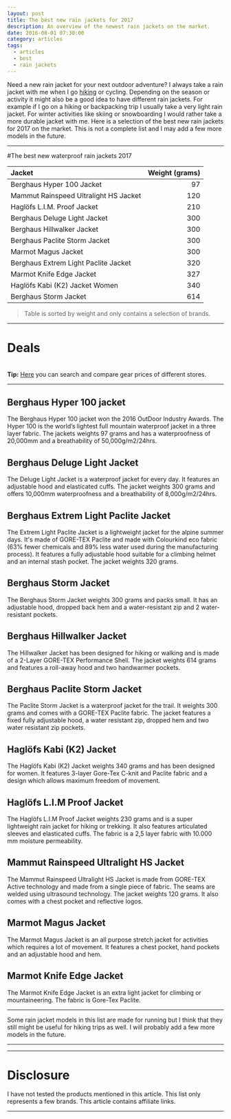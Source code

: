 ```yaml
---
layout: post
title: The best new rain jackets for 2017
description: An overview of the newest rain jackets on the market.
date: 2016-08-01 07:30:00
category: articles
tags:
  - articles
  - best
  - rain jackets
---
```

Need a new rain jacket for your next outdoor adventure? I always take a rain jacket with me when I go [hiking](http://www.hikeventures.com/destinations/) or cycling. Depending on the season or activity it might also be a good idea to have different rain jackets. For example if I go on a hiking or backpacking trip I usually take a very light rain jacket. For winter activities like skiing or snowboarding I would rather take a more durable jacket with me.
Here is a selection of the best new rain jackets for 2017 on the market. This is not a complete list and I may add a few more models in the future.

<!--more-->

---

#The best new waterproof rain jackets 2017

|Jacket | Weight (grams) |
|:------|-----:|
|Berghaus Hyper 100 Jacket | 97 |
| Mammut Rainspeed Ultralight HS Jacket | 120 |
|Haglöfs L.I.M. Proof Jacket | 210|
|Berghaus Deluge Light Jacket | 300 |
|Berghaus Hillwalker Jacket | 300 |
|Berghaus Paclite Storm Jacket | 300 |
|Marmot Magus Jacket| 300 |
|Berghaus Extrem Light Paclite Jacket | 320 |
|Marmot Knife Edge Jacket| 327 |
|Haglöfs Kabi (K2) Jacket Women |340|
|Berghaus Storm Jacket| 614 |

> Table is sorted by weight and only contains a selection of brands.

<hr>

# Deals
<div class="row">
  <div class="col-sm-12">
 <script type="text/javascript" src="http://classic.avantlink.com/api.php?affiliate_id=125311&module=ProductSearch&output=js&website_id=150351&search_term=Marmot rain jacket -ski -softshell -cycling -insulated OR rain jacket arcteryx -ski -softshell -cycling -insulated OR Patagonia rain jacket -ski -softshell -cycling -insulated&search_advanced_syntax=1&merchant_ids=10008%7C10060%7C11741%7C10913%7C11243%7C10785%7C10086%7C13273%7C10083%7C10248%7C10049%7C10921%7C10279%7C10345%7C10593%7C10337%7C10943&search_on_sale_only=1&search_on_sale_level=20&search_price_minimum=90&search_results_layout=list&search_results_fields=Product+Name%7CSale+Price%7CPrice+Discount+Percent&search_results_count=8&search_results_sort_order=Sale+Price"></script>
  </div>
</div>
<br>
<strong>Tip:</strong> <a href="http://www.hikeventures.com/deals/">Here</a> you can search and compare gear prices of different stores.

<hr>

## Berghaus Hyper 100 jacket
The Berghaus Hyper 100 jacket won the 2016 OutDoor Industry Awards. The Hyper 100 is the world’s lightest full mountain waterproof jacket in a three layer fabric. The jackets weights 97 grams and has a waterproofness of 20,000mm and a breathability of 50,000g/m2/24hrs.

## Berghaus Deluge Light Jacket
The Deluge Light Jacket is a waterproof jacket for every day. It features an adjustable hood and elasticated cuffs. The jacket weights 300 grams and offers 10,000mm waterproofness and a breathability of 8,000g/m2/24hrs.

## Berghaus Extrem Light Paclite Jacket
The Extrem Light Paclite Jacket is a lightweight jacket for the alpine summer days. It's made of GORE-TEX Paclite and made with Colourkind eco fabric (63% fewer chemicals and 89% less water used during the manufacturing process). It features a fully adjustable hood suitable for a climbing helmet and an internal stash pocket. The jacket weights 320 grams.

## Berghaus Storm Jacket
The Berghaus Storm Jacket weights 300 grams and packs small. It has an adjustable hood, dropped back hem and a water-resistant zip and 2 water-resistant pockets.

## Berghaus Hillwalker Jacket
The Hillwalker Jacket has been designed for hiking or walking and is made of a 2-Layer GORE-TEX Performance Shell. The jacket weights 614 grams and features a roll-away hood and two handwarmer pockets.

## Berghaus Paclite Storm Jacket
The Paclite Storm Jacket is a waterproof jacket for the trail. It weights 300 grams and comes with a GORE-TEX Paclite fabric. The jacket features a fixed fully adjustable hood, a water resistant zip, dropped hem and two water resistant zip pockets.

## Haglöfs Kabi (K2) Jacket
The Haglöfs Kabi (K2) Jacket weights 340 grams and has been designed for women. It features 3-layer Gore-Tex C-knit and Paclite fabric and a design which allows maximum freedom of movement.

## Haglöfs L.I.M Proof Jacket
The Haglöfs L.I.M Proof Jacket weights 230 grams and is a super lightweight rain jacket for hiking or trekking. It also features articulated sleeves and elasticated cuffs. The fabric is a 2,5 layer fabric with 10.000 mm moisture permeability.

## Mammut Rainspeed Ultralight HS Jacket

The Mammut Rainspeed Ultralight HS Jacket is made from GORE-TEX Active technology and made from a single piece of fabric. The seams are welded using ultrasound technology. The jacket weights 120 grams. It also comes with a chest pocket and reflective logos.

## Marmot Magus Jacket
The Marmot Magus Jacket is an all purpose stretch jacket for activities which requires a lot of movement. It features a chest pocket, hand pockets and an adjustable hood and hem.

## Marmot Knife Edge Jacket
The Marmot Knife Edge Jacket is an extra light jacket for climbing or mountaineering. The fabric is Gore-Tex Paclite.

---

Some rain jacket models in this list are made for running but I think that they still might be useful for hiking trips as well. I will probably add a few more models in the future.

---

<script type="text/javascript">
amzn_assoc_placement = "adunit0";
amzn_assoc_search_bar = "false";
amzn_assoc_tracking_id = "hikeve-20";
amzn_assoc_search_bar_position = "top";
amzn_assoc_ad_mode = "search";
amzn_assoc_ad_type = "smart";
amzn_assoc_marketplace = "amazon";
amzn_assoc_region = "US";
amzn_assoc_title = "Search Results from Amazon";
amzn_assoc_default_search_phrase = "rain jacket arcteryx men";
amzn_assoc_default_category = "All";
amzn_assoc_linkid = "965296fb866182bb89b535202541adda";
</script>
<script src="//z-na.amazon-adsystem.com/widgets/onejs?MarketPlace=US"></script>

---

# Disclosure
I have not tested the products mentioned in this article. This list only represents a few brands. This article contains affiliate links.

---
